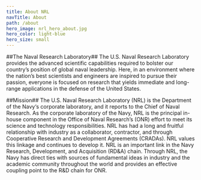 ```yaml
---
title: About NRL
navTitle: About
path: /about
hero_image: nrl_hero_about.jpg
hero_color: light-blue
hero_size: small
---
```

##The Naval Research Laboratory##
The U.S. Naval Research Laboratory provides the advanced scientific capabilities required to bolster our country’s position of global naval leadership. Here, in an environment where the nation’s best scientists and engineers are inspired to pursue their passion, everyone is focused on research that yields immediate and long-range applications in the defense of the United States.

##Mission##
The U.S. Naval Research Laboratory (NRL) is the Department of the Navy‘s corporate laboratory, and it reports to the Chief of Naval Research. As the corporate laboratory of the Navy, NRL is the principal in-house component in the Office of Naval Research’s (ONR) effort to meet its science and technology responsibilities. NRL has had a long and fruitful relationship with industry as a collaborator, contractor, and through Cooperative Research and Development Agreements (CRADAs). NRL values this linkage and continues to develop it. NRL is an important link in the Navy Research, Development, and Acquisition (RD&A) chain. Through NRL, the Navy has direct ties with sources of fundamental ideas in industry and the academic community throughout the world and provides an effective coupling point to the R&D chain for ONR.